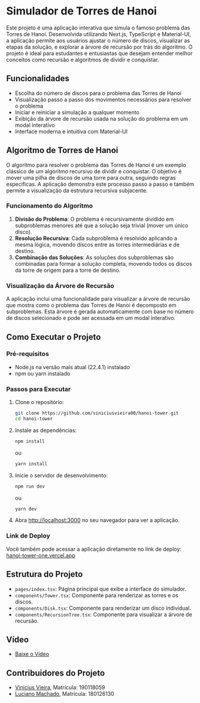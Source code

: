 # Simulador de Torres de Hanoi

Este projeto é uma aplicação interativa que simula o famoso problema das Torres de Hanoi. Desenvolvida utilizando Next.js, TypeScript e Material-UI, a aplicação permite aos usuários ajustar o número de discos, visualizar as etapas da solução, e explorar a árvore de recursão por trás do algoritmo. O projeto é ideal para estudantes e entusiastas que desejam entender melhor conceitos como recursão e algoritmos de dividir e conquistar.

## Funcionalidades

- Escolha do número de discos para o problema das Torres de Hanoi
- Visualização passo a passo dos movimentos necessários para resolver o problema
- Iniciar e reiniciar a simulação a qualquer momento
- Exibição da árvore de recursão usada na solução do problema em um modal interativo
- Interface moderna e intuitiva com Material-UI

## Algoritmo de Torres de Hanoi

O algoritmo para resolver o problema das Torres de Hanoi é um exemplo clássico de um algoritmo recursivo de dividir e conquistar. O objetivo é mover uma pilha de discos de uma torre para outra, seguindo regras específicas. A aplicação demonstra este processo passo a passo e também permite a visualização da estrutura recursiva subjacente.

### Funcionamento do Algoritmo

1. **Divisão do Problema**: O problema é recursivamente dividido em subproblemas menores até que a solução seja trivial (mover um único disco).
2. **Resolução Recursiva**: Cada subproblema é resolvido aplicando a mesma lógica, movendo discos entre as torres intermediárias e de destino.
3. **Combinação das Soluções**: As soluções dos subproblemas são combinadas para formar a solução completa, movendo todos os discos da torre de origem para a torre de destino.

### Visualização da Árvore de Recursão

A aplicação inclui uma funcionalidade para visualizar a árvore de recursão que mostra como o problema das Torres de Hanoi é decomposto em subproblemas. Esta árvore é gerada automaticamente com base no número de discos selecionado e pode ser acessada em um modal interativo.

## Como Executar o Projeto

### Pré-requisitos

- Node.js na versão mais atual (22.4.1) instalado
- npm ou yarn instalado

### Passos para Executar

1. Clone o repositório:
   ```bash
   git clone https://github.com/viniciusvieira00/hanoi-tower.git
   cd hanoi-tower
   ```

2. Instale as dependências:
   ```bash
   npm install
   ```
   ou
   ```bash
   yarn install
   ```

3. Inicie o servidor de desenvolvimento:
   ```bash
   npm run dev
   ```
   ou
   ```bash
   yarn dev
   ```

4. Abra [http://localhost:3000](http://localhost:3000) no seu navegador para ver a aplicação.

### Link de Deploy

Você também pode acessar a aplicação diretamente no link de deploy:
[hanoi-tower-one.vercel.app](https://hanoi-tower-one.vercel.app/)

## Estrutura do Projeto

- `pages/index.tsx`: Página principal que exibe a interface do simulador.
- `components/Tower.tsx`: Componente para renderizar as torres e os discos.
- `components/Disk.tsx`: Componente para renderizar um disco individual.
- `components/RecursionTree.tsx`: Componente para visualizar a árvore de recursão.

## Vídeo

- [Baixe o Vídeo](https://github.com/viniciusvieira00/hanoi-tower/tree/main/readme_data/bandicam-2024-08-19-23-31-34-104.mp4)

## Contribuidores do Projeto

- [Vinicius Vieira](https://github.com/viniciusvieira00), Matrícula: 190118059
- [Luciano Machado](https://github.com/Hierophylax), Matrícula: 180126130